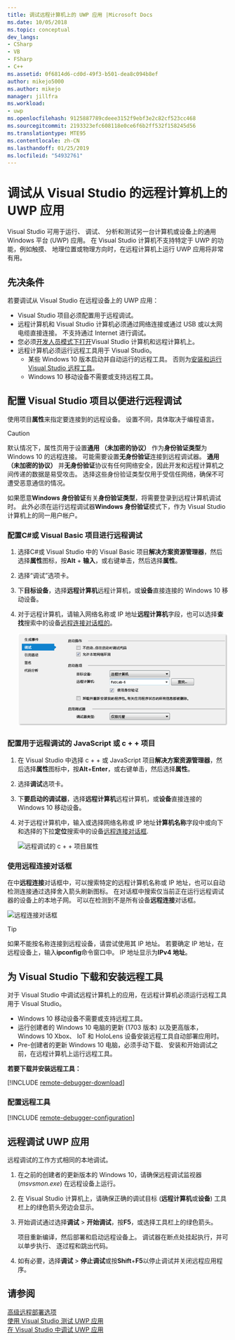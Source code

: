 ```yaml
---
title: 调试远程计算机上的 UWP 应用 |Microsoft Docs
ms.date: 10/05/2018
ms.topic: conceptual
dev_langs:
- CSharp
- VB
- FSharp
- C++
ms.assetid: 0f6814d6-cd0d-49f3-b501-dea8c094b8ef
author: mikejo5000
ms.author: mikejo
manager: jillfra
ms.workload:
- uwp
ms.openlocfilehash: 9125887789cdeee3152f9ebf3e2c82cf523cc468
ms.sourcegitcommit: 2193323efc608118e0ce6f6b2ff532f158245d56
ms.translationtype: MTE95
ms.contentlocale: zh-CN
ms.lasthandoff: 01/25/2019
ms.locfileid: "54932761"
---
```

# <a name="debug-uwp-apps-on-remote-machines-from-visual-studio"></a>调试从 Visual Studio 的远程计算机上的 UWP 应用
  
Visual Studio 可用于运行、 调试、 分析和测试另一台计算机或设备上的通用 Windows 平台 (UWP) 应用。 在 Visual Studio 计算机不支持特定于 UWP 的功能，例如触摸、 地理位置或物理方向时，在远程计算机上运行 UWP 应用将非常有用。 

##  <a name="BKMK_Prerequisites"></a> 先决条件  

若要调试从 Visual Studio 在远程设备上的 UWP 应用：  
  
- Visual Studio 项目必须配置用于远程调试。
- 远程计算机和 Visual Studio 计算机必须通过网络连接或通过 USB 或以太网电缆直接连接。 不支持通过 Internet 进行调试。  
- 您必须[开发人员模式下打开](/windows/uwp/get-started/enable-your-device-for-development)Visual Studio 计算机和远程计算机上。 
- 远程计算机必须运行远程工具用于 Visual Studio。 
  - 某些 Windows 10 版本启动并自动运行的远程工具。 否则为[安装和运行 Visual Studio 远程工具](#BKMK_download)。
  - Windows 10 移动设备不需要或支持远程工具。 

##  <a name="BKMK_ConnectVS"></a> 配置 Visual Studio 项目以便进行远程调试
<a name="BKMK_DirectConnect"></a> 使用项目**属性**来指定要连接到的远程设备。 设置不同，具体取决于编程语言。 

> [!CAUTION]
> 默认情况下，属性页用于设置**通用 （未加密的协议）** 作为**身份验证类型**为 Windows 10 的远程连接。 可能需要设置**无身份验证**连接到远程调试器。 **通用 （未加密的协议）** 并**无身份验证**协议有任何网络安全，因此开发和远程计算机之间传递的数据是易受攻击。 选择这些身份验证类型仅用于受信任网络，确保不可遭受恶意通信的情况。 
>
>如果愿意**Windows 身份验证**有关**身份验证类型**，将需要登录到远程计算机调试时。 此外必须在运行远程调试器**Windows 身份验证**模式下，作为 Visual Studio 计算机上的同一用户帐户。

###  <a name="BKMK_Choosing_the_remote_device_for_C__and_Visual_Basic_projects"></a> 配置C#或 Visual Basic 项目进行远程调试  

1. 选择C#或 Visual Studio 中的 Visual Basic 项目**解决方案资源管理器**，然后选择**属性**图标，按**Alt** + **输入**，或右键单击，然后选择**属性**。
  
1.  选择“调试”选项卡。  
  
1.  下**目标设备**，选择**远程计算机**远程计算机，或**设备**直接连接的 Windows 10 移动设备。  
  
1.  对于远程计算机，请输入网络名称或 IP 地址**远程计算机**字段，也可以选择**查找**搜索中的设备[远程连接对话框的](#remote-connections)。 
    
    ![管理项目属性以便进行远程调试](../debugger/media/vsrun_managed_projprop_remote.png "托管调试项目属性")  
    
###  <a name="BKMK_Choosing_the_remote_device_for_JavaScript_and_C___projects"></a> 配置用于远程调试的 JavaScript 或 c + + 项目   
  
1.  在 Visual Studio 中选择 c + + 或 JavaScript 项目**解决方案资源管理器**，然后选择**属性**图标中，按**Alt**+**Enter**，或右键单击，然后选择**属性**。
  
1.  选择**调试**选项卡。  
  
3.  下**要启动的调试器**，选择**远程计算机**远程计算机，或**设备**直接连接的 Windows 10 移动设备。 
  
1.  对于远程计算机中，输入或选择网络名称或 IP 地址**计算机名称**字段中或向下和选择的下拉**定位**搜索中的设备[远程连接对话框](#remote-connections). 

    ![远程调试的 c + + 项目属性](../debugger/media/vsrun_cpp_projprop_remote.png "c + + 调试项目属性")
    
### <a name="remote-connections"></a> 使用远程连接对话框

在中**远程连接**对话框中，可以搜索特定的远程计算机名称或 IP 地址，也可以自动检测连接通过选择舍入箭头刷新图标。 在对话框中搜索仅当前正在运行远程调试器的设备上的本地子网。 可以在检测到不是所有设备**远程连接**对话框。 

 ![远程连接对话框](../debugger/media/vsrun_selectremotedebuggerdlg.png "远程连接对话框")  

>[!TIP]
>如果不能按名称连接到远程设备，请尝试使用其 IP 地址。 若要确定 IP 地址，在远程设备上，输入**ipconfig**命令窗口中。 IP 地址显示为**IPv4 地址**。  
    
## <a name="BKMK_download"></a> 为 Visual Studio 下载和安装远程工具

对于 Visual Studio 中调试远程计算机上的应用，在远程计算机必须运行远程工具用于 Visual Studio。 

- Windows 10 移动设备不需要或支持远程工具。 
- 运行创建者的 Windows 10 电脑的更新 (1703 版本) 以及更高版本，Windows 10 Xbox、 IoT 和 HoloLens 设备安装远程工具自动部署应用时。 
- Pre-创建者的更新 Windows 10 电脑，必须手动下载、 安装和开始调试之前，在远程计算机上运行远程工具。

**若要下载并安装远程工具：**

[!INCLUDE [remote-debugger-download](../debugger/includes/remote-debugger-download.md)]
  
### <a name="BKMK_setup"></a> 配置远程工具

[!INCLUDE [remote-debugger-configuration](../debugger/includes/remote-debugger-configuration.md)]  
  
##  <a name="BKMK_RunRemoteDebug"></a> 远程调试 UWP 应用 

远程调试的工作方式相同的本地调试。 

1. 在之前的创建者的更新版本的 Windows 10，请确保远程调试监视器 (*msvsmon.exe*) 在远程设备上运行。  
   
1. 在 Visual Studio 计算机上，请确保正确的调试目标 (**远程计算机**或**设备**) 工具栏上的绿色箭头旁边会显示。 
   
1. 开始调试通过选择**调试** > **开始调试**，按**F5**，或选择工具栏上的绿色箭头。 
   
   项目重新编译，然后部署和启动远程设备上。 调试器在断点处挂起执行，并可以单步执行、 逐过程和跳出代码。 
   
1. 如有必要，选择**调试** > **停止调试**或按**Shift**+**F5**以停止调试并关闭远程应用程序。
  
## <a name="see-also"></a>请参阅  
 [高级远程部署选项](/windows/uwp/debug-test-perf/deploying-and-debugging-uwp-apps#advanced-remote-deployment-options)  
 [使用 Visual Studio 测试 UWP 应用](/visualstudio/test/create-and-run-unit-tests-for-a-store-app-in-visual-studio/)   
 [在 Visual Studio 中调试 UWP 应用](debugging-windows-store-and-windows-universal-apps.md)

